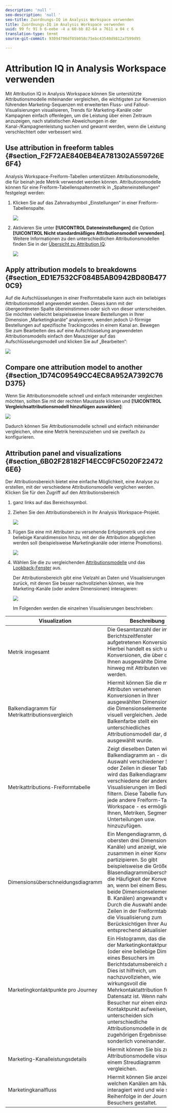 ```yaml
---
description: 'null '
seo-description: 'null '
seo-title: Zuordnungs-IQ im Analysis Workspace verwenden
title: Zuordnungs-IQ im Analysis Workspace verwenden
uuid: 99 fc 91 b 6-eebe -4 a 60-bb 82-64 a 7611 a 04 c 6
translation-type: tm+mt
source-git-commit: 93094796df05b058c75ebc43540d9812a7599d95

---
```



# Attribution IQ in Analysis Workspace verwenden

Mit Attribution IQ in Analysis Workspace können Sie unterstützte Attributionsmodelle miteinander vergleichen, die wichtigsten zur Konversion führenden Marketing-Sequenzen mit erweiterten Fluss- und Fallout-Visualisierungen visualisieren, Trends für Marketing-Kanäle oder Kampagnen einfach offenlegen, um die Leistung über einen Zeitraum anzuzeigen, nach statistischen Abweichungen in der Kanal-/Kampagnenleistung suchen und gewarnt werden, wenn die Leistung verschlechtert oder verbessert wird.

## Use attribution in freeform tables {#section_F2F72AE840EB4EA781302A559726E6F4}

Analysis Workspace-Freiform-Tabellen unterstützen Attributionsmodelle, die für beinah jede Metrik verwendet werden können. Attributionsmodelle können für eine Freiform-Tabellenspaltenmetrik in „Spalteneinstellungen“ festgelegt werden:

1. Klicken Sie auf das Zahnradsymbol „Einstellungen“ in einer Freiform-Tabellenspalte.

   ![](assets/Column_Settings.png)

1. Aktivieren Sie unter **[!UICONTROL Dateneinstellungen]** die Option **[!UICONTROL Nicht standardmäßiges Attributionsmodell verwenden]**. Weitere Informationen zu den unterschiedlichen Attributionsmodellen finden Sie in der [Übersicht zu Attribution IQ](../../../analyze/analysis-workspace/attribution-iq/attribution.md#section_4B9E7F83AE0B451A992397E55C3F5871).

   ![](assets/Attribution_Model_Selection.png)

## Apply attribution models to breakdowns {#section_ED1E7532CF084B5AB0942BD80B4770C9}

Auf die Aufschlüsselungen in einer Freiformtabelle kann auch ein beliebiges Attributionsmodell angewendet werden. Dieses kann mit der übergeordneten Spalte übereinstimmen oder sich von dieser unterscheiden. Sie möchten vielleicht beispielsweise lineare Bestellungen in Ihrer Dimension „Marketingkanäle“ analysieren, wenden jedoch U-förmige Bestellungen auf spezifische Trackingcodes in einem Kanal an. Bewegen Sie zum Bearbeiten des auf eine Aufschlüsselung angewendeten Attributionsmodells einfach den Mauszeiger auf das Aufschlüsselungsmodell und klicken Sie auf „Bearbeiten“:

![](assets/breakdown_settings.png)

## Compare one attribution model to another {#section_1D74C09549CC4EC8A952A7392C76D375}

Wenn Sie Attributionsmodelle schnell und einfach miteinander vergleichen möchten, sollten Sie mit der rechten Maustaste klicken und **[!UICONTROL Vergleichsattributionsmodell hinzufügen auswählen]**:

![](assets/Comparative_Attribution_Model.png)

Dadurch können Sie Attributionsmodelle schnell und einfach miteinander vergleichen, ohne eine Metrik hereinzuziehen und sie zweifach zu konfigurieren.

## Attribution panel and visualizations {#section_6B02F28182F14ECC9FC5020F224726E6}

Der Attributionsbereich bietet eine einfache Möglichkeit, eine Analyse zu erstellen, mit der verschiedene Attributionsmodelle verglichen werden. Klicken Sie für den Zugriff auf den Attributionsbereich

1. ganz links auf das Bereichssymbol.
1. Ziehen Sie den Attributionsbereich in Ihr Analysis Workspace-Projekt.

   ![](assets/Attribution_Panel_1.png)

1. Fügen Sie eine mit Attributen zu versehende Erfolgsmetrik und eine beliebige Kanaldimension hinzu, mit der die Attribution abgeglichen werden soll (beispielsweise Marketingkanäle oder interne Promotions).

   ![](assets/attribution_panel2.png)

1. Wählen Sie die zu vergleichenden [Attributionsmodelle](../../../analyze/analysis-workspace/attribution-iq/attribution.md) und das [Lookback-Fenster](../../../analyze/analysis-workspace/attribution-iq/attribution.md) aus.

   Der Attributionsbereich gibt eine Vielzahl an Daten und Visualisierungen zurück, mit denen Sie besser nachvollziehen können, wie Ihre Marketing-Kanäle (oder andere Dimensionen) interagieren:

   ![](assets/attr_panel_vizs.png)

   Im Folgenden werden die einzelnen Visualisierungen beschrieben:

| Visualization | Beschreibung |
|--- |--- |
| Metrik insgesamt | Die Gesamtanzahl der im Berichtszeitfenster aufgetretenen Konversionen. Hierbei handelt es sich um die Konversionen, die über die von Ihnen ausgewählte Dimension hinweg mit Attributen versehen werden. |
| Balkendiagramm für Metrikattributionsvergleich | Hiermit können Sie die mit Attributen versehenen Konversionen in Ihrer ausgewählten Dimension über die Dimensionselemente hinweg visuell vergleichen. Jede Balkenfarbe stellt ein unterschiedliches Attributionsmodell dar, das ausgewählt wurde. |
| Metrikattributions-Freiformtabelle | Zeigt dieselben Daten wie das Balkendiagramm an - die Auswahl verschiedener Spalten oder Zeilen in dieser Tabelle wird das Balkendiagramm sowie verschiedene der anderen Visualisierungen im Bedienfeld filtern. Diese Tabelle fungiert wie jede andere Freiform-Tabelle in Workspace - es ermöglicht Ihnen, Metriken, Segmente, Unterteilungen usw. hinzuzufügen. |
| Dimensionsüberschneidungsdiagramm | Ein Mengendiagramm, das die obersten drei Dimensionen (z. B. Kanäle) und anzeigt, wie oft sie zusammen in einer Konversion partizipieren. So gibt beispielsweise die Größe der Blasendiagrammüberschneidung die Häufigkeit der Konversionen an, wenn bei einem Besucher beide Dimensionselemenente (z. B. Kanälen) angewandt wurden. Durch die Auswahl anderer Zeilen in der Freiformtabelle wird die Visualisierung zum Berücksichtigen Ihrer Auswahl entsprechend aktualisiert. |
| Marketingkontaktpunkte pro Journey | Ein Histogramm, das die Anzahl der Marketingkontaktpunkte (oder eine beliebige Dimension) eines Besuchers im Berichtsdatumsbereich angibt. Dies ist hilfreich, um nachzuvollziehen, wie wirkungsvoll die Mehrkontaktattribution für Ihren Datensatz ist. Wenn nahezu alle Besucher nur einen einzelnen Kontaktpunkt aufweisen, unterscheiden sich unterschiedliche Attributionsmodelle in den zugehörigen Ergebnissen nicht sonderlich voneinander. |
| Marketing-Kanalleistungsdetails | Hiermit können Sie bis zu drei Attributionsmodelle visuell mit einem Streudiagramm vergleichen. |
| Marketingkanalfluss | Hiermit können Sie anzeigen, mit welchen Kanälen am häufigsten interagiert wird und wie sich die Reihenfolge in der Journey eines Besuchers gestaltet. |
